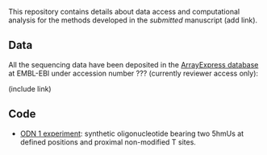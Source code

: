 This repository contains details about data access and computational analysis for the methods developed in the *submitted* manuscript (add link).


## Data

All the sequencing data have been deposited in the [ArrayExpress database](https://www.ebi.ac.uk/arrayexpress/) at EMBL-EBI under accession number ??? (currently reviewer access only):

(include link)


## Code

- [ODN 1 experiment](ODN1.md): synthetic oligonucleotide bearing two 5hmUs at defined positions and proximal non-modified T sites.


